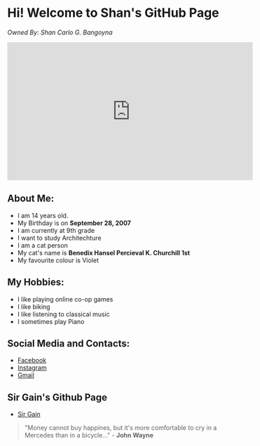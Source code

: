 # Hi! Welcome to **Shan's** GitHub Page
_Owned By: Shan Carlo G. Bangoyna_


<iframe width="560" height="315" src="https://www.youtube.com/embed/ETjfAIHpJjY" title="YouTube video player" frameborder="0" allow="accelerometer; autoplay; clipboard-write; encrypted-media; gyroscope; picture-in-picture" allowfullscreen></iframe>


## **About Me:**

- I am 14 years old.
- My Birthday is on **September 28, 2007**
- I am currently at 9th grade
- I want to study Architechture
- I am a cat person
- My cat's name is **Benedix Hansel Percieval K. Churchill 1st**
- My favourite colour is Violet


## **My Hobbies:**

- I like playing online co-op games
- I like biking
- I like listening to classical music
- I sometimes play Piano


## **Social Media and Contacts:**

- [Facebook](https://www.facebook.com/shan.bangoyna.5/)
- [Instagram](https://www.instagram.com/shanbangz/)
- [Gmail](shancarlobangoyna@gmail.com)


## **Sir Gain's Github Page**
- [Sir Gain](https://641n.github.io/computer-9/)




> "Money cannot buy happines, but it's more comfortable to cry in a Mercedes than in a bicycle..."
                                                                        - **John Wayne**

